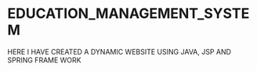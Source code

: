 # EDUCATION_MANAGEMENT_SYSTEM
HERE I HAVE CREATED A DYNAMIC WEBSITE USING JAVA, JSP AND SPRING FRAME WORK
